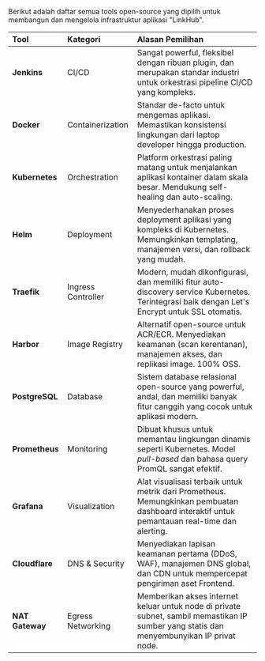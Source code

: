 Berikut adalah daftar semua tools open-source yang dipilih untuk membangun dan mengelola infrastruktur aplikasi "LinkHub".

| Tool | Kategori | Alasan Pemilihan |
| :--- | :--- | :--- |
| **Jenkins** | CI/CD | Sangat powerful, fleksibel dengan ribuan plugin, dan merupakan standar industri untuk orkestrasi pipeline CI/CD yang kompleks. |
| **Docker** | Containerization | Standar de-facto untuk mengemas aplikasi. Memastikan konsistensi lingkungan dari laptop developer hingga production. |
| **Kubernetes** | Orchestration | Platform orkestrasi paling matang untuk menjalankan aplikasi kontainer dalam skala besar. Mendukung self-healing dan auto-scaling. |
| **Helm** | Deployment | Menyederhanakan proses deployment aplikasi yang kompleks di Kubernetes. Memungkinkan templating, manajemen versi, dan rollback yang mudah. |
| **Traefik** | Ingress Controller | Modern, mudah dikonfigurasi, dan memiliki fitur auto-discovery service Kubernetes. Terintegrasi baik dengan Let's Encrypt untuk SSL otomatis. |
| **Harbor** | Image Registry | Alternatif open-source untuk ACR/ECR. Menyediakan keamanan (scan kerentanan), manajemen akses, dan replikasi image. 100% OSS. |
| **PostgreSQL** | Database | Sistem database relasional open-source yang powerful, andal, dan memiliki banyak fitur canggih yang cocok untuk aplikasi modern. |
| **Prometheus** | Monitoring | Dibuat khusus untuk memantau lingkungan dinamis seperti Kubernetes. Model *pull-based* dan bahasa query PromQL sangat efektif. |
| **Grafana** | Visualization | Alat visualisasi terbaik untuk metrik dari Prometheus. Memungkinkan pembuatan dashboard interaktif untuk pemantauan real-time dan alerting. |
| **Cloudflare** | DNS & Security | Menyediakan lapisan keamanan pertama (DDoS, WAF), manajemen DNS global, dan CDN untuk mempercepat pengiriman aset Frontend. |
| **NAT Gateway** | Egress Networking | Memberikan akses internet keluar untuk node di private subnet, sambil memastikan IP sumber yang statis dan menyembunyikan IP privat node. |
